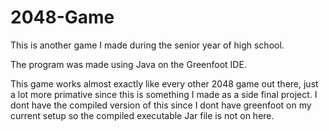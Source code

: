 # 2048-Game
This is another game I made during the senior year of high school.

The program was made using Java on the Greenfoot IDE.

This game works almost exactly like every other 2048 game out there, just a lot more primative since this is something I made as a side final project.
I dont have the compiled version of this since I dont have greenfoot on my current setup so the compiled executable Jar file is not on here.
